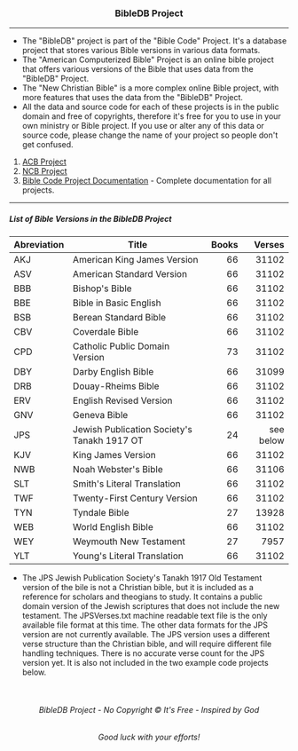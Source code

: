 <h3 align="center">BibleDB Project</h3>

---

* The "BibleDB" project is part of the "Bible Code" Project. It's a database project that stores various Bible versions in various data formats.
* The "American Computerized Bible" Project is an online bible project that offers various versions of the Bible that uses data from the "BibleDB" Project.
* The "New Christian Bible" is a more complex online Bible project, with more features that uses the data from the "BibleDB" Project.
* All the data and source code for each of these projects is in the public domain and free of copyrights, therefore it's free for you to use in your own ministry or Bible project. If you use or alter any of this data or source code, please change the name of your project so people don't get confused.

1. [ACB Project](https://github.com/ACB-Bible/AmericanComputerizedBible)
2. [NCB Project](https://github.com/ACB-Bible/NCB)
3. [Bible Code Project Documentation](https://github.com/ACB-Bible/DOC) - Complete documentation for all projects.
---

##### List of Bible Versions in the BibleDB Project
|Abreviation| Title| Books| Verses|
| --- | --- | ---: | ---: |
|AKJ| American King James Version| 66| 31102|
|ASV| American Standard Version| 66| 31102|
|BBB| Bishop's Bible| 66| 31102|
|BBE| Bible in Basic English| 66| 31102|
|BSB| Berean Standard  Bible| 66| 31102|
|CBV| Coverdale Bible| 66| 31102|
|CPD| Catholic Public Domain Version| 73| 31102|
|DBY| Darby English Bible| 66| 31099|
|DRB| Douay-Rheims Bible| 66| 31102|
|ERV| English Revised Version| 66| 31102|
|GNV| Geneva Bible| 66| 31102|
|JPS| Jewish Publication Society's Tanakh 1917 OT| 24| see below|
|KJV| King James Version| 66| 31102|
|NWB| Noah Webster's Bible| 66| 31106|
|SLT| Smith's Literal Translation| 66| 31102|
|TWF| Twenty-First Century Version| 66| 31102|
|TYN| Tyndale Bible| 27| 13928|
|WEB| World English Bible| 66| 31102|
|WEY| Weymouth New Testament| 27| 7957|
|YLT| Young's Literal Translation| 66| 31102|

 * The JPS Jewish Publication Society's Tanakh 1917 Old Testament version of the bile is not a Christian bible, but it is included as a reference for scholars and theogians to study. It contains a public domain version of the Jewish scriptures that does not include the new testament. The JPSVerses.txt machine readable text file is the only available file format at this time. The other data formats for the JPS version are not currently available. The JPS version uses a different verse structure than the Christian bible, and will require different file handling techniques. There is no accurate verse count for the JPS version yet. It is also not included in the two example code projects below.

<br>

<h6 align="center" title="God's Word Is Not For Sale">BibleDB Project - No Copyright © It's Free - Inspired by God</h3>
<h6 align="center">Good luck with your efforts!</h6>